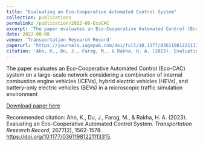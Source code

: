 ```yaml
---
title: "Evaluating an Eco-Cooperative Automated Control System"
collection: publications
permalink: /publication/2022-08-EcoCAC
excerpt: 'The paper evaluates an Eco-Cooperative Automated Control (Eco-CAC) system on a large-scale network considering a combination of internal combustion engine vehicles (ICEVs), hybrid electric vehicles (HEVs), and battery-only electric vehicles (BEVs) in a microscopic traffic simulation environment'
date: 2022-08-08
venue: 'Transportation Research Record'
paperurl: 'https://journals.sagepub.com/doi/full/10.1177/03611981221113315'
citation: 'Ahn, K., Du, J., Farag, M., & Rakha, H. A. (2023). Evaluating an Eco-Cooperative Automated Control System. <i>Transportation Research Record</i>, 2677(2), 1562-1578. https://doi.org/10.1177/03611981221113315'
---
```

The paper evaluates an Eco-Cooperative Automated Control (Eco-CAC) system on a large-scale network considering a combination of internal combustion engine vehicles (ICEVs), hybrid electric vehicles (HEVs), and battery-only electric vehicles (BEVs) in a microscopic traffic simulation environment

[Download paper here](https://journals.sagepub.com/doi/full/10.1177/03611981221113315)

Recommended citation: Ahn, K., Du, J., Farag, M., & Rakha, H. A. (2023). Evaluating an Eco-Cooperative Automated Control System. <i>Transportation Research Record</i>, 2677(2), 1562-1578. https://doi.org/10.1177/03611981221113315.
